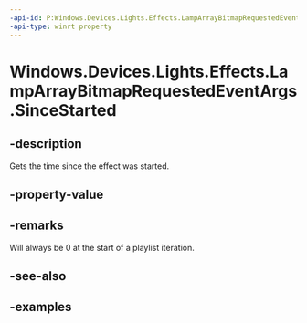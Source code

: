 ```yaml
---
-api-id: P:Windows.Devices.Lights.Effects.LampArrayBitmapRequestedEventArgs.SinceStarted
-api-type: winrt property
---
```


<!-- Property syntax.
public TimeSpan SinceStarted { get; }
-->

# Windows.Devices.Lights.Effects.LampArrayBitmapRequestedEventArgs.SinceStarted

## -description
Gets the time since the effect was started.
## -property-value

## -remarks
Will always be 0 at the start of a playlist iteration.
## -see-also

## -examples

